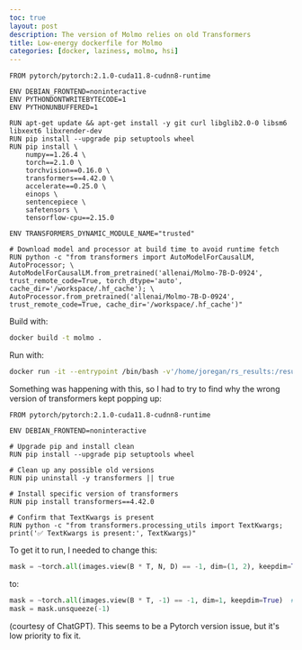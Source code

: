```yaml
---
toc: true
layout: post
description: The version of Molmo relies on old Transformers
title: Low-energy dockerfile for Molmo
categories: [docker, laziness, molmo, hsi]
---
```



```docker
FROM pytorch/pytorch:2.1.0-cuda11.8-cudnn8-runtime

ENV DEBIAN_FRONTEND=noninteractive
ENV PYTHONDONTWRITEBYTECODE=1
ENV PYTHONUNBUFFERED=1

RUN apt-get update && apt-get install -y git curl libglib2.0-0 libsm6 libxext6 libxrender-dev
RUN pip install --upgrade pip setuptools wheel
RUN pip install \
    numpy==1.26.4 \
    torch==2.1.0 \
    torchvision==0.16.0 \
    transformers==4.42.0 \
    accelerate==0.25.0 \
    einops \
    sentencepiece \
    safetensors \
    tensorflow-cpu==2.15.0

ENV TRANSFORMERS_DYNAMIC_MODULE_NAME="trusted"

# Download model and processor at build time to avoid runtime fetch
RUN python -c "from transformers import AutoModelForCausalLM, AutoProcessor; \
AutoModelForCausalLM.from_pretrained('allenai/Molmo-7B-D-0924', trust_remote_code=True, torch_dtype='auto', cache_dir='/workspace/.hf_cache'); \
AutoProcessor.from_pretrained('allenai/Molmo-7B-D-0924', trust_remote_code=True, cache_dir='/workspace/.hf_cache')"
```


Build with:

```bash
docker build -t molmo .
```

Run with:

```bash
docker run -it --entrypoint /bin/bash -v'/home/joregan/rs_results:/results' --gpus all molmo
```

Something was happening with this, so I had to try to find why the wrong
version of transformers kept popping up:

```docker
FROM pytorch/pytorch:2.1.0-cuda11.8-cudnn8-runtime                                                  

ENV DEBIAN_FRONTEND=noninteractive

# Upgrade pip and install clean
RUN pip install --upgrade pip setuptools wheel

# Clean up any possible old versions
RUN pip uninstall -y transformers || true

# Install specific version of transformers
RUN pip install transformers==4.42.0

# Confirm that TextKwargs is present
RUN python -c "from transformers.processing_utils import TextKwargs; print('✅ TextKwargs is present:', TextKwargs)"
```

To get it to run, I needed to change this:

```python
mask = ~torch.all(images.view(B * T, N, D) == -1, dim=(1, 2), keepdim=True)
```

to:

```python
mask = ~torch.all(images.view(B * T, -1) == -1, dim=1, keepdim=True)  # (B*T, 1)
mask = mask.unsqueeze(-1)
```

(courtesy of ChatGPT). This seems to be a Pytorch version issue, but it's low
priority to fix it.

